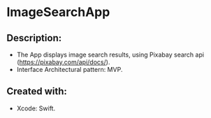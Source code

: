 # ImageSearchApp

## Description:
- The App displays image search results, using Pixabay search api (https://pixabay.com/api/docs/). <br />
- Interface Architectural pattern: MVP. <br />

## Created with:
* Xcode: Swift.
